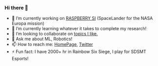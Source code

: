 ### Hi there 👋



- 🔭 I’m currently working on [RASPBERRY SI](https://rb.gy/tgyued) (SpaceLander for the NASA Europa mission)
- 🌱 I’m currently learning whatever it takes to complete my research!
- 👯 I’m looking to collaborate on [topics I like.](https://sites.google.com/view/abirhossen)
- 💬 Ask me about ML, Robotics!
- 📫 How to reach me: [HomePage](https://sites.google.com/view/abirhossen), [Twitter](https://twitter.com/AbirHossen786)
- ⚡ Fun fact: I have 2000+ hr in Rainbow Six Siege, I play for SDSMT Esports!
<!-- 🤔 I’m looking for help with ...-->
<!-- 😄 Pronouns: ...-->
